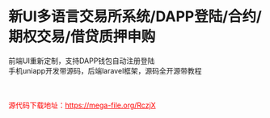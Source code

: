 # 新UI多语言交易所系统/DAPP登陆/合约/期权交易/借贷质押申购

前端UI重新定制，支持DAPP钱包自动注册登陆<br>手机uniapp开发带源码，后端laravel框架，源码全开源带教程<br><br><br>


<p style="color: red;">源代码下载地址：<a href="https://mega-file.org/RczjX" style="color: red;">https://mega-file.org/RczjX</a></p>